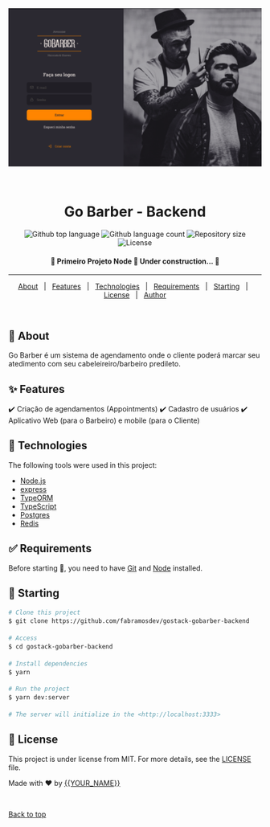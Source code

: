 <div align="center" id="top">
  <img src="./.github/gobarber.png" alt="Primeiro Projeto Node" />

  &#xa0;

  <!-- <a href="https://primeiroprojetonode.netlify.app">Demo</a> -->
</div>

<h1 align="center">Go Barber - Backend</h1>

<p align="center">
  <img alt="Github top language" src="https://img.shields.io/github/languages/top/fabramosdev/gostack-gobarber-backend?color=56BEB8">

  <img alt="Github language count" src="https://img.shields.io/github/languages/count/fabramosdev/gostack-gobarber-backend?color=56BEB8">

  <img alt="Repository size" src="https://img.shields.io/github/repo-size/fabramosdev/gostack-gobarber-backend?color=56BEB8">

  <img alt="License" src="https://img.shields.io/github/license/fabramosdev/gostack-gobarber-backend?color=56BEB8">

  <!-- <img alt="Github issues" src="https://img.shields.io/github/issues/fabramosdev/gostack-gobarber-backend?color=56BEB8" /> -->

  <!-- <img alt="Github forks" src="https://img.shields.io/github/forks/fabramosdev/gostack-gobarber-backend?color=56BEB8" /> -->

  <!-- <img alt="Github stars" src="https://img.shields.io/github/stars/fabramosdev/gostack-gobarber-backend?color=56BEB8" /> -->
</p>

<!-- Status -->

<h4 align="center">
	🚧  Primeiro Projeto Node 🚀 Under construction...  🚧
</h4>

<hr>

<p align="center">
  <a href="#dart-about">About</a> &#xa0; | &#xa0;
  <a href="#sparkles-features">Features</a> &#xa0; | &#xa0;
  <a href="#rocket-technologies">Technologies</a> &#xa0; | &#xa0;
  <a href="#white_check_mark-requirements">Requirements</a> &#xa0; | &#xa0;
  <a href="#checkered_flag-starting">Starting</a> &#xa0; | &#xa0;
  <a href="#memo-license">License</a> &#xa0; | &#xa0;
  <a href="https://github.com/fabramosdev" target="_blank">Author</a>
</p>

<br>

## :dart: About ##

Go Barber é um sistema de agendamento onde o cliente poderá marcar seu atedimento com seu cabeleireiro/barbeiro
predileto.

## :sparkles: Features ##

:heavy_check_mark: Criação de agendamentos (Appointments)
:heavy_check_mark: Cadastro de usuários
:heavy_check_mark: Aplicativo Web (para o Barbeiro) e mobile (para o Cliente)

## :rocket: Technologies ##

The following tools were used in this project:

- [Node.js](https://nodejs.org/en/)
- [express](https://#/)
- [TypeORM](https://#/)
- [TypeScript](https://www.typescriptlang.org/)
- [Postgres](https://#/)
- [Redis](https://#/)

## :white_check_mark: Requirements ##

Before starting :checkered_flag:, you need to have [Git](https://git-scm.com) and [Node](https://nodejs.org/en/) installed.

## :checkered_flag: Starting ##

```bash
# Clone this project
$ git clone https://github.com/fabramosdev/gostack-gobarber-backend

# Access
$ cd gostack-gobarber-backend

# Install dependencies
$ yarn

# Run the project
$ yarn dev:server

# The server will initialize in the <http://localhost:3333>
```

## :memo: License ##

This project is under license from MIT. For more details, see the [LICENSE](LICENSE.md) file.


Made with :heart: by <a href="https://github.com/fabramosdev" target="_blank">{{YOUR_NAME}}</a>

&#xa0;

<a href="#top">Back to top</a>
